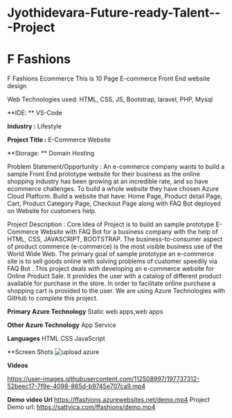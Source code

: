 # Jyothidevara-Future-ready-Talent---Project
# F Fashions
 F Fashions Ecommerce
This is 10 Page E-commerce Front End website design

Web Technologies used: HTML, CSS, JS, Bootstrap, laravel, PHP, Mysql

**IDE: **
VS-Code


**Industry :**
Lifestyle

**Project Title :**
E-Commerce Website 

**Storage: **
Domain Hosting

Problem Statement/Opportunity :
An e-commerce company wants to build a sample Front End prototype website for their business as the online shopping industry has been growing at an incredible rate, and so have ecommerce challenges. To build a whole website they have chosen Azure Cloud Platform. Build a website that have: Home Page, Product detail Page, Cart, Product Category Page, Checkout Page along with FAQ Bot deployed on Website for customers help.

Project Description :
Core Idea of Project is to build an sample prototype E-Commerce Website with FAQ Bot for a business company with the help of HTML, CSS, JAVASCRIPT, BOOTSTRAP. The business-to-consumer aspect of product commerce (e-commerce) is the most visible business use of the World Wide Web. The primary goal of sample prototype an e-commerce site is to sell goods online with solving problems of customer speedily via FAQ Bot . This project deals with developing an e-commerce website for Online Product Sale. It provides the user with a catalog of different product available for purchase in the store. In order to facilitate online purchase a shopping cart is provided to the user. We are using Azure Technologies with GitHub to complete this project.

**Primary Azure Technology**
Static web apps,web apps

**Other Azure Technology**
App Service

**Languages**
HTML
CSS
JavaScript

**Screen Shots
![upload azure](https://user-images.githubusercontent.com/112508997/198832115-b9003744-f12c-455e-90d3-9b42e4e1573d.jpg)

**Videos**


https://user-images.githubusercontent.com/112508997/197737312-52beec17-7f9e-4098-865d-b9745e707ca9.mp4

**Demo video Url**
https://ffashions.azurewebsites.net/demo.mp4
Project Demo url:
https://sattvica.com/ffashions/demo.mp4
